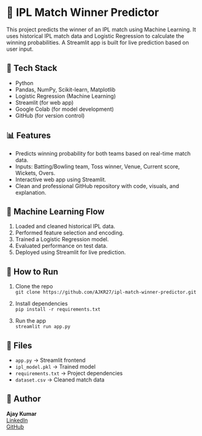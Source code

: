 # 🏏 IPL Match Winner Predictor

This project predicts the winner of an IPL match using Machine Learning. It uses historical IPL match data and Logistic Regression to calculate the winning probabilities. A Streamlit app is built for live prediction based on user input.

## 🔧 Tech Stack
- Python  
- Pandas, NumPy, Scikit-learn, Matplotlib  
- Logistic Regression (Machine Learning)  
- Streamlit (for web app)  
- Google Colab (for model development)  
- GitHub (for version control)

## 📊 Features
- Predicts winning probability for both teams based on real-time match data.  
- Inputs: Batting/Bowling team, Toss winner, Venue, Current score, Wickets, Overs.  
- Interactive web app using Streamlit.  
- Clean and professional GitHub repository with code, visuals, and explanation.

## 🧠 Machine Learning Flow
1. Loaded and cleaned historical IPL data.  
2. Performed feature selection and encoding.  
3. Trained a Logistic Regression model.  
4. Evaluated performance on test data.  
5. Deployed using Streamlit for live prediction.

## 🚀 How to Run
1. Clone the repo  
   `git clone https://github.com/AJKR27/ipl-match-winner-predictor.git`

2. Install dependencies  
   `pip install -r requirements.txt`

3. Run the app  
   `streamlit run app.py`

## 📂 Files
- `app.py` → Streamlit frontend  
- `ipl_model.pkl` → Trained model  
- `requirements.txt` → Project dependencies  
- `dataset.csv` → Cleaned match data

## 👤 Author
**Ajay Kumar**  
[LinkedIn](https://www.linkedin.com/in/ajay-kumar-502865287/)  
[GitHub](https://github.com/AJKR27)


